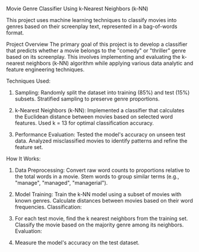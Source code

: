 Movie Genre Classifier Using k-Nearest Neighbors (k-NN)

This project uses machine learning techniques to classify movies into genres based on their screenplay text, represented in a bag-of-words format. 

Project Overview
The primary goal of this project is to develop a classifier that predicts whether a movie belongs to the "comedy" or "thriller" genre based on its screenplay. 
This involves implementing and evaluating the k-nearest neighbors (k-NN) algorithm while applying various data analytic and feature engineering techniques.

Techniques Used:
1. Sampling:
   Randomly split the dataset into training (85%) and test (15%) subsets.
   Stratified sampling to preserve genre proportions.

2. k-Nearest Neighbors (k-NN):
   Implemented a classifier that calculates the Euclidean distance between movies based on selected word features.
   Used k = 13 for optimal classification accuracy.

3. Performance Evaluation:
   Tested the model's accuracy on unseen test data.
   Analyzed misclassified movies to identify patterns and refine the feature set.

How It Works:

1. Data Preprocessing: Convert raw word counts to proportions relative to the total words in a movie.
Stem words to group similar terms (e.g., "manage", "managed", "managerial").


2. Model Training: Train the k-NN model using a subset of movies with known genres.
Calculate distances between movies based on their word frequencies.
Classification:

3. For each test movie, find the k nearest neighbors from the training set.
Classify the movie based on the majority genre among its neighbors.
Evaluation:

4. Measure the model's accuracy on the test dataset.

